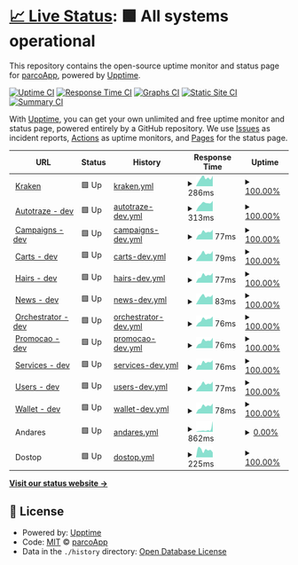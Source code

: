 # [📈 Live Status](https://parcoApp.github.io/status): <!--live status--> **🟩 All systems operational**

This repository contains the open-source uptime monitor and status page for [parcoApp](https://parcoApp.github.io/status), powered by [Upptime](https://github.com/upptime/upptime).

[![Uptime CI](https://github.com/parcoApp/status/workflows/Uptime%20CI/badge.svg)](https://github.com/parcoApp/status/actions?query=workflow%3A%22Uptime+CI%22)
[![Response Time CI](https://github.com/parcoApp/status/workflows/Response%20Time%20CI/badge.svg)](https://github.com/parcoApp/status/actions?query=workflow%3A%22Response+Time+CI%22)
[![Graphs CI](https://github.com/parcoApp/status/workflows/Graphs%20CI/badge.svg)](https://github.com/parcoApp/status/actions?query=workflow%3A%22Graphs+CI%22)
[![Static Site CI](https://github.com/parcoApp/status/workflows/Static%20Site%20CI/badge.svg)](https://github.com/parcoApp/status/actions?query=workflow%3A%22Static+Site+CI%22)
[![Summary CI](https://github.com/parcoApp/status/workflows/Summary%20CI/badge.svg)](https://github.com/parcoApp/status/actions?query=workflow%3A%22Summary+CI%22)

With [Upptime](https://upptime.js.org), you can get your own unlimited and free uptime monitor and status page, powered entirely by a GitHub repository. We use [Issues](https://github.com/parcoApp/status/issues) as incident reports, [Actions](https://github.com/parcoApp/status/actions) as uptime monitors, and [Pages](https://parcoApp.github.io/status) for the status page.

<!--start: status pages-->
<!-- This summary is generated by Upptime (https://github.com/upptime/upptime) -->
<!-- Do not edit this manually, your changes will be overwritten -->
<!-- prettier-ignore -->
| URL | Status | History | Response Time | Uptime |
| --- | ------ | ------- | ------------- | ------ |
| <img alt="" src="https://icons.duckduckgo.com/ip3/kraken.parcoapp.com.ico" height="13"> [Kraken](https://kraken.parcoapp.com) | 🟩 Up | [kraken.yml](https://github.com/ParcoApp/status/commits/HEAD/history/kraken.yml) | <details><summary><img alt="Response time graph" src="./graphs/kraken/response-time-week.png" height="20"> 286ms</summary><br><a href="https://parcoApp.github.io/status/history/kraken"><img alt="Response time 371" src="https://img.shields.io/endpoint?url=https%3A%2F%2Fraw.githubusercontent.com%2FParcoApp%2Fstatus%2FHEAD%2Fapi%2Fkraken%2Fresponse-time.json"></a><br><a href="https://parcoApp.github.io/status/history/kraken"><img alt="24-hour response time 374" src="https://img.shields.io/endpoint?url=https%3A%2F%2Fraw.githubusercontent.com%2FParcoApp%2Fstatus%2FHEAD%2Fapi%2Fkraken%2Fresponse-time-day.json"></a><br><a href="https://parcoApp.github.io/status/history/kraken"><img alt="7-day response time 286" src="https://img.shields.io/endpoint?url=https%3A%2F%2Fraw.githubusercontent.com%2FParcoApp%2Fstatus%2FHEAD%2Fapi%2Fkraken%2Fresponse-time-week.json"></a><br><a href="https://parcoApp.github.io/status/history/kraken"><img alt="30-day response time 931" src="https://img.shields.io/endpoint?url=https%3A%2F%2Fraw.githubusercontent.com%2FParcoApp%2Fstatus%2FHEAD%2Fapi%2Fkraken%2Fresponse-time-month.json"></a><br><a href="https://parcoApp.github.io/status/history/kraken"><img alt="1-year response time 371" src="https://img.shields.io/endpoint?url=https%3A%2F%2Fraw.githubusercontent.com%2FParcoApp%2Fstatus%2FHEAD%2Fapi%2Fkraken%2Fresponse-time-year.json"></a></details> | <details><summary><a href="https://parcoApp.github.io/status/history/kraken">100.00%</a></summary><a href="https://parcoApp.github.io/status/history/kraken"><img alt="All-time uptime 100.00%" src="https://img.shields.io/endpoint?url=https%3A%2F%2Fraw.githubusercontent.com%2FParcoApp%2Fstatus%2FHEAD%2Fapi%2Fkraken%2Fuptime.json"></a><br><a href="https://parcoApp.github.io/status/history/kraken"><img alt="24-hour uptime 100.00%" src="https://img.shields.io/endpoint?url=https%3A%2F%2Fraw.githubusercontent.com%2FParcoApp%2Fstatus%2FHEAD%2Fapi%2Fkraken%2Fuptime-day.json"></a><br><a href="https://parcoApp.github.io/status/history/kraken"><img alt="7-day uptime 100.00%" src="https://img.shields.io/endpoint?url=https%3A%2F%2Fraw.githubusercontent.com%2FParcoApp%2Fstatus%2FHEAD%2Fapi%2Fkraken%2Fuptime-week.json"></a><br><a href="https://parcoApp.github.io/status/history/kraken"><img alt="30-day uptime 100.00%" src="https://img.shields.io/endpoint?url=https%3A%2F%2Fraw.githubusercontent.com%2FParcoApp%2Fstatus%2FHEAD%2Fapi%2Fkraken%2Fuptime-month.json"></a><br><a href="https://parcoApp.github.io/status/history/kraken"><img alt="1-year uptime 100.00%" src="https://img.shields.io/endpoint?url=https%3A%2F%2Fraw.githubusercontent.com%2FParcoApp%2Fstatus%2FHEAD%2Fapi%2Fkraken%2Fuptime-year.json"></a></details>
| <img alt="" src="https://icons.duckduckgo.com/ip3/net.env.parcoapp.com.ico" height="13"> [Autotraze - dev](https://net.env.parcoapp.com/autotraze) | 🟩 Up | [autotraze-dev.yml](https://github.com/ParcoApp/status/commits/HEAD/history/autotraze-dev.yml) | <details><summary><img alt="Response time graph" src="./graphs/autotraze-dev/response-time-week.png" height="20"> 313ms</summary><br><a href="https://parcoApp.github.io/status/history/autotraze-dev"><img alt="Response time 333" src="https://img.shields.io/endpoint?url=https%3A%2F%2Fraw.githubusercontent.com%2FParcoApp%2Fstatus%2FHEAD%2Fapi%2Fautotraze-dev%2Fresponse-time.json"></a><br><a href="https://parcoApp.github.io/status/history/autotraze-dev"><img alt="24-hour response time 412" src="https://img.shields.io/endpoint?url=https%3A%2F%2Fraw.githubusercontent.com%2FParcoApp%2Fstatus%2FHEAD%2Fapi%2Fautotraze-dev%2Fresponse-time-day.json"></a><br><a href="https://parcoApp.github.io/status/history/autotraze-dev"><img alt="7-day response time 313" src="https://img.shields.io/endpoint?url=https%3A%2F%2Fraw.githubusercontent.com%2FParcoApp%2Fstatus%2FHEAD%2Fapi%2Fautotraze-dev%2Fresponse-time-week.json"></a><br><a href="https://parcoApp.github.io/status/history/autotraze-dev"><img alt="30-day response time 333" src="https://img.shields.io/endpoint?url=https%3A%2F%2Fraw.githubusercontent.com%2FParcoApp%2Fstatus%2FHEAD%2Fapi%2Fautotraze-dev%2Fresponse-time-month.json"></a><br><a href="https://parcoApp.github.io/status/history/autotraze-dev"><img alt="1-year response time 333" src="https://img.shields.io/endpoint?url=https%3A%2F%2Fraw.githubusercontent.com%2FParcoApp%2Fstatus%2FHEAD%2Fapi%2Fautotraze-dev%2Fresponse-time-year.json"></a></details> | <details><summary><a href="https://parcoApp.github.io/status/history/autotraze-dev">100.00%</a></summary><a href="https://parcoApp.github.io/status/history/autotraze-dev"><img alt="All-time uptime 100.00%" src="https://img.shields.io/endpoint?url=https%3A%2F%2Fraw.githubusercontent.com%2FParcoApp%2Fstatus%2FHEAD%2Fapi%2Fautotraze-dev%2Fuptime.json"></a><br><a href="https://parcoApp.github.io/status/history/autotraze-dev"><img alt="24-hour uptime 100.00%" src="https://img.shields.io/endpoint?url=https%3A%2F%2Fraw.githubusercontent.com%2FParcoApp%2Fstatus%2FHEAD%2Fapi%2Fautotraze-dev%2Fuptime-day.json"></a><br><a href="https://parcoApp.github.io/status/history/autotraze-dev"><img alt="7-day uptime 100.00%" src="https://img.shields.io/endpoint?url=https%3A%2F%2Fraw.githubusercontent.com%2FParcoApp%2Fstatus%2FHEAD%2Fapi%2Fautotraze-dev%2Fuptime-week.json"></a><br><a href="https://parcoApp.github.io/status/history/autotraze-dev"><img alt="30-day uptime 100.00%" src="https://img.shields.io/endpoint?url=https%3A%2F%2Fraw.githubusercontent.com%2FParcoApp%2Fstatus%2FHEAD%2Fapi%2Fautotraze-dev%2Fuptime-month.json"></a><br><a href="https://parcoApp.github.io/status/history/autotraze-dev"><img alt="1-year uptime 100.00%" src="https://img.shields.io/endpoint?url=https%3A%2F%2Fraw.githubusercontent.com%2FParcoApp%2Fstatus%2FHEAD%2Fapi%2Fautotraze-dev%2Fuptime-year.json"></a></details>
| <img alt="" src="https://icons.duckduckgo.com/ip3/net.env.parcoapp.com.ico" height="13"> [Campaigns - dev](https://net.env.parcoapp.com/campaigns) | 🟩 Up | [campaigns-dev.yml](https://github.com/ParcoApp/status/commits/HEAD/history/campaigns-dev.yml) | <details><summary><img alt="Response time graph" src="./graphs/campaigns-dev/response-time-week.png" height="20"> 77ms</summary><br><a href="https://parcoApp.github.io/status/history/campaigns-dev"><img alt="Response time 79" src="https://img.shields.io/endpoint?url=https%3A%2F%2Fraw.githubusercontent.com%2FParcoApp%2Fstatus%2FHEAD%2Fapi%2Fcampaigns-dev%2Fresponse-time.json"></a><br><a href="https://parcoApp.github.io/status/history/campaigns-dev"><img alt="24-hour response time 104" src="https://img.shields.io/endpoint?url=https%3A%2F%2Fraw.githubusercontent.com%2FParcoApp%2Fstatus%2FHEAD%2Fapi%2Fcampaigns-dev%2Fresponse-time-day.json"></a><br><a href="https://parcoApp.github.io/status/history/campaigns-dev"><img alt="7-day response time 77" src="https://img.shields.io/endpoint?url=https%3A%2F%2Fraw.githubusercontent.com%2FParcoApp%2Fstatus%2FHEAD%2Fapi%2Fcampaigns-dev%2Fresponse-time-week.json"></a><br><a href="https://parcoApp.github.io/status/history/campaigns-dev"><img alt="30-day response time 79" src="https://img.shields.io/endpoint?url=https%3A%2F%2Fraw.githubusercontent.com%2FParcoApp%2Fstatus%2FHEAD%2Fapi%2Fcampaigns-dev%2Fresponse-time-month.json"></a><br><a href="https://parcoApp.github.io/status/history/campaigns-dev"><img alt="1-year response time 79" src="https://img.shields.io/endpoint?url=https%3A%2F%2Fraw.githubusercontent.com%2FParcoApp%2Fstatus%2FHEAD%2Fapi%2Fcampaigns-dev%2Fresponse-time-year.json"></a></details> | <details><summary><a href="https://parcoApp.github.io/status/history/campaigns-dev">100.00%</a></summary><a href="https://parcoApp.github.io/status/history/campaigns-dev"><img alt="All-time uptime 100.00%" src="https://img.shields.io/endpoint?url=https%3A%2F%2Fraw.githubusercontent.com%2FParcoApp%2Fstatus%2FHEAD%2Fapi%2Fcampaigns-dev%2Fuptime.json"></a><br><a href="https://parcoApp.github.io/status/history/campaigns-dev"><img alt="24-hour uptime 100.00%" src="https://img.shields.io/endpoint?url=https%3A%2F%2Fraw.githubusercontent.com%2FParcoApp%2Fstatus%2FHEAD%2Fapi%2Fcampaigns-dev%2Fuptime-day.json"></a><br><a href="https://parcoApp.github.io/status/history/campaigns-dev"><img alt="7-day uptime 100.00%" src="https://img.shields.io/endpoint?url=https%3A%2F%2Fraw.githubusercontent.com%2FParcoApp%2Fstatus%2FHEAD%2Fapi%2Fcampaigns-dev%2Fuptime-week.json"></a><br><a href="https://parcoApp.github.io/status/history/campaigns-dev"><img alt="30-day uptime 100.00%" src="https://img.shields.io/endpoint?url=https%3A%2F%2Fraw.githubusercontent.com%2FParcoApp%2Fstatus%2FHEAD%2Fapi%2Fcampaigns-dev%2Fuptime-month.json"></a><br><a href="https://parcoApp.github.io/status/history/campaigns-dev"><img alt="1-year uptime 100.00%" src="https://img.shields.io/endpoint?url=https%3A%2F%2Fraw.githubusercontent.com%2FParcoApp%2Fstatus%2FHEAD%2Fapi%2Fcampaigns-dev%2Fuptime-year.json"></a></details>
| <img alt="" src="https://icons.duckduckgo.com/ip3/net.env.parcoapp.com.ico" height="13"> [Carts - dev](https://net.env.parcoapp.com/carts/status) | 🟩 Up | [carts-dev.yml](https://github.com/ParcoApp/status/commits/HEAD/history/carts-dev.yml) | <details><summary><img alt="Response time graph" src="./graphs/carts-dev/response-time-week.png" height="20"> 79ms</summary><br><a href="https://parcoApp.github.io/status/history/carts-dev"><img alt="Response time 80" src="https://img.shields.io/endpoint?url=https%3A%2F%2Fraw.githubusercontent.com%2FParcoApp%2Fstatus%2FHEAD%2Fapi%2Fcarts-dev%2Fresponse-time.json"></a><br><a href="https://parcoApp.github.io/status/history/carts-dev"><img alt="24-hour response time 108" src="https://img.shields.io/endpoint?url=https%3A%2F%2Fraw.githubusercontent.com%2FParcoApp%2Fstatus%2FHEAD%2Fapi%2Fcarts-dev%2Fresponse-time-day.json"></a><br><a href="https://parcoApp.github.io/status/history/carts-dev"><img alt="7-day response time 79" src="https://img.shields.io/endpoint?url=https%3A%2F%2Fraw.githubusercontent.com%2FParcoApp%2Fstatus%2FHEAD%2Fapi%2Fcarts-dev%2Fresponse-time-week.json"></a><br><a href="https://parcoApp.github.io/status/history/carts-dev"><img alt="30-day response time 78" src="https://img.shields.io/endpoint?url=https%3A%2F%2Fraw.githubusercontent.com%2FParcoApp%2Fstatus%2FHEAD%2Fapi%2Fcarts-dev%2Fresponse-time-month.json"></a><br><a href="https://parcoApp.github.io/status/history/carts-dev"><img alt="1-year response time 80" src="https://img.shields.io/endpoint?url=https%3A%2F%2Fraw.githubusercontent.com%2FParcoApp%2Fstatus%2FHEAD%2Fapi%2Fcarts-dev%2Fresponse-time-year.json"></a></details> | <details><summary><a href="https://parcoApp.github.io/status/history/carts-dev">100.00%</a></summary><a href="https://parcoApp.github.io/status/history/carts-dev"><img alt="All-time uptime 100.00%" src="https://img.shields.io/endpoint?url=https%3A%2F%2Fraw.githubusercontent.com%2FParcoApp%2Fstatus%2FHEAD%2Fapi%2Fcarts-dev%2Fuptime.json"></a><br><a href="https://parcoApp.github.io/status/history/carts-dev"><img alt="24-hour uptime 100.00%" src="https://img.shields.io/endpoint?url=https%3A%2F%2Fraw.githubusercontent.com%2FParcoApp%2Fstatus%2FHEAD%2Fapi%2Fcarts-dev%2Fuptime-day.json"></a><br><a href="https://parcoApp.github.io/status/history/carts-dev"><img alt="7-day uptime 100.00%" src="https://img.shields.io/endpoint?url=https%3A%2F%2Fraw.githubusercontent.com%2FParcoApp%2Fstatus%2FHEAD%2Fapi%2Fcarts-dev%2Fuptime-week.json"></a><br><a href="https://parcoApp.github.io/status/history/carts-dev"><img alt="30-day uptime 100.00%" src="https://img.shields.io/endpoint?url=https%3A%2F%2Fraw.githubusercontent.com%2FParcoApp%2Fstatus%2FHEAD%2Fapi%2Fcarts-dev%2Fuptime-month.json"></a><br><a href="https://parcoApp.github.io/status/history/carts-dev"><img alt="1-year uptime 100.00%" src="https://img.shields.io/endpoint?url=https%3A%2F%2Fraw.githubusercontent.com%2FParcoApp%2Fstatus%2FHEAD%2Fapi%2Fcarts-dev%2Fuptime-year.json"></a></details>
| <img alt="" src="https://icons.duckduckgo.com/ip3/net.env.parcoapp.com.ico" height="13"> [Hairs - dev](https://net.env.parcoapp.com/hairs) | 🟩 Up | [hairs-dev.yml](https://github.com/ParcoApp/status/commits/HEAD/history/hairs-dev.yml) | <details><summary><img alt="Response time graph" src="./graphs/hairs-dev/response-time-week.png" height="20"> 77ms</summary><br><a href="https://parcoApp.github.io/status/history/hairs-dev"><img alt="Response time 89" src="https://img.shields.io/endpoint?url=https%3A%2F%2Fraw.githubusercontent.com%2FParcoApp%2Fstatus%2FHEAD%2Fapi%2Fhairs-dev%2Fresponse-time.json"></a><br><a href="https://parcoApp.github.io/status/history/hairs-dev"><img alt="24-hour response time 104" src="https://img.shields.io/endpoint?url=https%3A%2F%2Fraw.githubusercontent.com%2FParcoApp%2Fstatus%2FHEAD%2Fapi%2Fhairs-dev%2Fresponse-time-day.json"></a><br><a href="https://parcoApp.github.io/status/history/hairs-dev"><img alt="7-day response time 77" src="https://img.shields.io/endpoint?url=https%3A%2F%2Fraw.githubusercontent.com%2FParcoApp%2Fstatus%2FHEAD%2Fapi%2Fhairs-dev%2Fresponse-time-week.json"></a><br><a href="https://parcoApp.github.io/status/history/hairs-dev"><img alt="30-day response time 99" src="https://img.shields.io/endpoint?url=https%3A%2F%2Fraw.githubusercontent.com%2FParcoApp%2Fstatus%2FHEAD%2Fapi%2Fhairs-dev%2Fresponse-time-month.json"></a><br><a href="https://parcoApp.github.io/status/history/hairs-dev"><img alt="1-year response time 89" src="https://img.shields.io/endpoint?url=https%3A%2F%2Fraw.githubusercontent.com%2FParcoApp%2Fstatus%2FHEAD%2Fapi%2Fhairs-dev%2Fresponse-time-year.json"></a></details> | <details><summary><a href="https://parcoApp.github.io/status/history/hairs-dev">100.00%</a></summary><a href="https://parcoApp.github.io/status/history/hairs-dev"><img alt="All-time uptime 99.98%" src="https://img.shields.io/endpoint?url=https%3A%2F%2Fraw.githubusercontent.com%2FParcoApp%2Fstatus%2FHEAD%2Fapi%2Fhairs-dev%2Fuptime.json"></a><br><a href="https://parcoApp.github.io/status/history/hairs-dev"><img alt="24-hour uptime 100.00%" src="https://img.shields.io/endpoint?url=https%3A%2F%2Fraw.githubusercontent.com%2FParcoApp%2Fstatus%2FHEAD%2Fapi%2Fhairs-dev%2Fuptime-day.json"></a><br><a href="https://parcoApp.github.io/status/history/hairs-dev"><img alt="7-day uptime 100.00%" src="https://img.shields.io/endpoint?url=https%3A%2F%2Fraw.githubusercontent.com%2FParcoApp%2Fstatus%2FHEAD%2Fapi%2Fhairs-dev%2Fuptime-week.json"></a><br><a href="https://parcoApp.github.io/status/history/hairs-dev"><img alt="30-day uptime 100.00%" src="https://img.shields.io/endpoint?url=https%3A%2F%2Fraw.githubusercontent.com%2FParcoApp%2Fstatus%2FHEAD%2Fapi%2Fhairs-dev%2Fuptime-month.json"></a><br><a href="https://parcoApp.github.io/status/history/hairs-dev"><img alt="1-year uptime 99.98%" src="https://img.shields.io/endpoint?url=https%3A%2F%2Fraw.githubusercontent.com%2FParcoApp%2Fstatus%2FHEAD%2Fapi%2Fhairs-dev%2Fuptime-year.json"></a></details>
| <img alt="" src="https://icons.duckduckgo.com/ip3/net.env.parcoapp.com.ico" height="13"> [News - dev](https://net.env.parcoapp.com/news) | 🟩 Up | [news-dev.yml](https://github.com/ParcoApp/status/commits/HEAD/history/news-dev.yml) | <details><summary><img alt="Response time graph" src="./graphs/news-dev/response-time-week.png" height="20"> 83ms</summary><br><a href="https://parcoApp.github.io/status/history/news-dev"><img alt="Response time 80" src="https://img.shields.io/endpoint?url=https%3A%2F%2Fraw.githubusercontent.com%2FParcoApp%2Fstatus%2FHEAD%2Fapi%2Fnews-dev%2Fresponse-time.json"></a><br><a href="https://parcoApp.github.io/status/history/news-dev"><img alt="24-hour response time 102" src="https://img.shields.io/endpoint?url=https%3A%2F%2Fraw.githubusercontent.com%2FParcoApp%2Fstatus%2FHEAD%2Fapi%2Fnews-dev%2Fresponse-time-day.json"></a><br><a href="https://parcoApp.github.io/status/history/news-dev"><img alt="7-day response time 83" src="https://img.shields.io/endpoint?url=https%3A%2F%2Fraw.githubusercontent.com%2FParcoApp%2Fstatus%2FHEAD%2Fapi%2Fnews-dev%2Fresponse-time-week.json"></a><br><a href="https://parcoApp.github.io/status/history/news-dev"><img alt="30-day response time 79" src="https://img.shields.io/endpoint?url=https%3A%2F%2Fraw.githubusercontent.com%2FParcoApp%2Fstatus%2FHEAD%2Fapi%2Fnews-dev%2Fresponse-time-month.json"></a><br><a href="https://parcoApp.github.io/status/history/news-dev"><img alt="1-year response time 80" src="https://img.shields.io/endpoint?url=https%3A%2F%2Fraw.githubusercontent.com%2FParcoApp%2Fstatus%2FHEAD%2Fapi%2Fnews-dev%2Fresponse-time-year.json"></a></details> | <details><summary><a href="https://parcoApp.github.io/status/history/news-dev">100.00%</a></summary><a href="https://parcoApp.github.io/status/history/news-dev"><img alt="All-time uptime 100.00%" src="https://img.shields.io/endpoint?url=https%3A%2F%2Fraw.githubusercontent.com%2FParcoApp%2Fstatus%2FHEAD%2Fapi%2Fnews-dev%2Fuptime.json"></a><br><a href="https://parcoApp.github.io/status/history/news-dev"><img alt="24-hour uptime 100.00%" src="https://img.shields.io/endpoint?url=https%3A%2F%2Fraw.githubusercontent.com%2FParcoApp%2Fstatus%2FHEAD%2Fapi%2Fnews-dev%2Fuptime-day.json"></a><br><a href="https://parcoApp.github.io/status/history/news-dev"><img alt="7-day uptime 100.00%" src="https://img.shields.io/endpoint?url=https%3A%2F%2Fraw.githubusercontent.com%2FParcoApp%2Fstatus%2FHEAD%2Fapi%2Fnews-dev%2Fuptime-week.json"></a><br><a href="https://parcoApp.github.io/status/history/news-dev"><img alt="30-day uptime 100.00%" src="https://img.shields.io/endpoint?url=https%3A%2F%2Fraw.githubusercontent.com%2FParcoApp%2Fstatus%2FHEAD%2Fapi%2Fnews-dev%2Fuptime-month.json"></a><br><a href="https://parcoApp.github.io/status/history/news-dev"><img alt="1-year uptime 100.00%" src="https://img.shields.io/endpoint?url=https%3A%2F%2Fraw.githubusercontent.com%2FParcoApp%2Fstatus%2FHEAD%2Fapi%2Fnews-dev%2Fuptime-year.json"></a></details>
| <img alt="" src="https://icons.duckduckgo.com/ip3/net.env.parcoapp.com.ico" height="13"> [Orchestrator - dev](https://net.env.parcoapp.com/orchestrator) | 🟩 Up | [orchestrator-dev.yml](https://github.com/ParcoApp/status/commits/HEAD/history/orchestrator-dev.yml) | <details><summary><img alt="Response time graph" src="./graphs/orchestrator-dev/response-time-week.png" height="20"> 76ms</summary><br><a href="https://parcoApp.github.io/status/history/orchestrator-dev"><img alt="Response time 80" src="https://img.shields.io/endpoint?url=https%3A%2F%2Fraw.githubusercontent.com%2FParcoApp%2Fstatus%2FHEAD%2Fapi%2Forchestrator-dev%2Fresponse-time.json"></a><br><a href="https://parcoApp.github.io/status/history/orchestrator-dev"><img alt="24-hour response time 107" src="https://img.shields.io/endpoint?url=https%3A%2F%2Fraw.githubusercontent.com%2FParcoApp%2Fstatus%2FHEAD%2Fapi%2Forchestrator-dev%2Fresponse-time-day.json"></a><br><a href="https://parcoApp.github.io/status/history/orchestrator-dev"><img alt="7-day response time 76" src="https://img.shields.io/endpoint?url=https%3A%2F%2Fraw.githubusercontent.com%2FParcoApp%2Fstatus%2FHEAD%2Fapi%2Forchestrator-dev%2Fresponse-time-week.json"></a><br><a href="https://parcoApp.github.io/status/history/orchestrator-dev"><img alt="30-day response time 80" src="https://img.shields.io/endpoint?url=https%3A%2F%2Fraw.githubusercontent.com%2FParcoApp%2Fstatus%2FHEAD%2Fapi%2Forchestrator-dev%2Fresponse-time-month.json"></a><br><a href="https://parcoApp.github.io/status/history/orchestrator-dev"><img alt="1-year response time 80" src="https://img.shields.io/endpoint?url=https%3A%2F%2Fraw.githubusercontent.com%2FParcoApp%2Fstatus%2FHEAD%2Fapi%2Forchestrator-dev%2Fresponse-time-year.json"></a></details> | <details><summary><a href="https://parcoApp.github.io/status/history/orchestrator-dev">100.00%</a></summary><a href="https://parcoApp.github.io/status/history/orchestrator-dev"><img alt="All-time uptime 99.03%" src="https://img.shields.io/endpoint?url=https%3A%2F%2Fraw.githubusercontent.com%2FParcoApp%2Fstatus%2FHEAD%2Fapi%2Forchestrator-dev%2Fuptime.json"></a><br><a href="https://parcoApp.github.io/status/history/orchestrator-dev"><img alt="24-hour uptime 100.00%" src="https://img.shields.io/endpoint?url=https%3A%2F%2Fraw.githubusercontent.com%2FParcoApp%2Fstatus%2FHEAD%2Fapi%2Forchestrator-dev%2Fuptime-day.json"></a><br><a href="https://parcoApp.github.io/status/history/orchestrator-dev"><img alt="7-day uptime 100.00%" src="https://img.shields.io/endpoint?url=https%3A%2F%2Fraw.githubusercontent.com%2FParcoApp%2Fstatus%2FHEAD%2Fapi%2Forchestrator-dev%2Fuptime-week.json"></a><br><a href="https://parcoApp.github.io/status/history/orchestrator-dev"><img alt="30-day uptime 96.88%" src="https://img.shields.io/endpoint?url=https%3A%2F%2Fraw.githubusercontent.com%2FParcoApp%2Fstatus%2FHEAD%2Fapi%2Forchestrator-dev%2Fuptime-month.json"></a><br><a href="https://parcoApp.github.io/status/history/orchestrator-dev"><img alt="1-year uptime 99.03%" src="https://img.shields.io/endpoint?url=https%3A%2F%2Fraw.githubusercontent.com%2FParcoApp%2Fstatus%2FHEAD%2Fapi%2Forchestrator-dev%2Fuptime-year.json"></a></details>
| <img alt="" src="https://icons.duckduckgo.com/ip3/net.env.parcoapp.com.ico" height="13"> [Promocao - dev](https://net.env.parcoapp.com/promocao) | 🟩 Up | [promocao-dev.yml](https://github.com/ParcoApp/status/commits/HEAD/history/promocao-dev.yml) | <details><summary><img alt="Response time graph" src="./graphs/promocao-dev/response-time-week.png" height="20"> 76ms</summary><br><a href="https://parcoApp.github.io/status/history/promocao-dev"><img alt="Response time 79" src="https://img.shields.io/endpoint?url=https%3A%2F%2Fraw.githubusercontent.com%2FParcoApp%2Fstatus%2FHEAD%2Fapi%2Fpromocao-dev%2Fresponse-time.json"></a><br><a href="https://parcoApp.github.io/status/history/promocao-dev"><img alt="24-hour response time 111" src="https://img.shields.io/endpoint?url=https%3A%2F%2Fraw.githubusercontent.com%2FParcoApp%2Fstatus%2FHEAD%2Fapi%2Fpromocao-dev%2Fresponse-time-day.json"></a><br><a href="https://parcoApp.github.io/status/history/promocao-dev"><img alt="7-day response time 76" src="https://img.shields.io/endpoint?url=https%3A%2F%2Fraw.githubusercontent.com%2FParcoApp%2Fstatus%2FHEAD%2Fapi%2Fpromocao-dev%2Fresponse-time-week.json"></a><br><a href="https://parcoApp.github.io/status/history/promocao-dev"><img alt="30-day response time 77" src="https://img.shields.io/endpoint?url=https%3A%2F%2Fraw.githubusercontent.com%2FParcoApp%2Fstatus%2FHEAD%2Fapi%2Fpromocao-dev%2Fresponse-time-month.json"></a><br><a href="https://parcoApp.github.io/status/history/promocao-dev"><img alt="1-year response time 79" src="https://img.shields.io/endpoint?url=https%3A%2F%2Fraw.githubusercontent.com%2FParcoApp%2Fstatus%2FHEAD%2Fapi%2Fpromocao-dev%2Fresponse-time-year.json"></a></details> | <details><summary><a href="https://parcoApp.github.io/status/history/promocao-dev">100.00%</a></summary><a href="https://parcoApp.github.io/status/history/promocao-dev"><img alt="All-time uptime 100.00%" src="https://img.shields.io/endpoint?url=https%3A%2F%2Fraw.githubusercontent.com%2FParcoApp%2Fstatus%2FHEAD%2Fapi%2Fpromocao-dev%2Fuptime.json"></a><br><a href="https://parcoApp.github.io/status/history/promocao-dev"><img alt="24-hour uptime 100.00%" src="https://img.shields.io/endpoint?url=https%3A%2F%2Fraw.githubusercontent.com%2FParcoApp%2Fstatus%2FHEAD%2Fapi%2Fpromocao-dev%2Fuptime-day.json"></a><br><a href="https://parcoApp.github.io/status/history/promocao-dev"><img alt="7-day uptime 100.00%" src="https://img.shields.io/endpoint?url=https%3A%2F%2Fraw.githubusercontent.com%2FParcoApp%2Fstatus%2FHEAD%2Fapi%2Fpromocao-dev%2Fuptime-week.json"></a><br><a href="https://parcoApp.github.io/status/history/promocao-dev"><img alt="30-day uptime 100.00%" src="https://img.shields.io/endpoint?url=https%3A%2F%2Fraw.githubusercontent.com%2FParcoApp%2Fstatus%2FHEAD%2Fapi%2Fpromocao-dev%2Fuptime-month.json"></a><br><a href="https://parcoApp.github.io/status/history/promocao-dev"><img alt="1-year uptime 100.00%" src="https://img.shields.io/endpoint?url=https%3A%2F%2Fraw.githubusercontent.com%2FParcoApp%2Fstatus%2FHEAD%2Fapi%2Fpromocao-dev%2Fuptime-year.json"></a></details>
| <img alt="" src="https://icons.duckduckgo.com/ip3/net.env.parcoapp.com.ico" height="13"> [Services - dev](https://net.env.parcoapp.com/services) | 🟩 Up | [services-dev.yml](https://github.com/ParcoApp/status/commits/HEAD/history/services-dev.yml) | <details><summary><img alt="Response time graph" src="./graphs/services-dev/response-time-week.png" height="20"> 76ms</summary><br><a href="https://parcoApp.github.io/status/history/services-dev"><img alt="Response time 80" src="https://img.shields.io/endpoint?url=https%3A%2F%2Fraw.githubusercontent.com%2FParcoApp%2Fstatus%2FHEAD%2Fapi%2Fservices-dev%2Fresponse-time.json"></a><br><a href="https://parcoApp.github.io/status/history/services-dev"><img alt="24-hour response time 102" src="https://img.shields.io/endpoint?url=https%3A%2F%2Fraw.githubusercontent.com%2FParcoApp%2Fstatus%2FHEAD%2Fapi%2Fservices-dev%2Fresponse-time-day.json"></a><br><a href="https://parcoApp.github.io/status/history/services-dev"><img alt="7-day response time 76" src="https://img.shields.io/endpoint?url=https%3A%2F%2Fraw.githubusercontent.com%2FParcoApp%2Fstatus%2FHEAD%2Fapi%2Fservices-dev%2Fresponse-time-week.json"></a><br><a href="https://parcoApp.github.io/status/history/services-dev"><img alt="30-day response time 77" src="https://img.shields.io/endpoint?url=https%3A%2F%2Fraw.githubusercontent.com%2FParcoApp%2Fstatus%2FHEAD%2Fapi%2Fservices-dev%2Fresponse-time-month.json"></a><br><a href="https://parcoApp.github.io/status/history/services-dev"><img alt="1-year response time 80" src="https://img.shields.io/endpoint?url=https%3A%2F%2Fraw.githubusercontent.com%2FParcoApp%2Fstatus%2FHEAD%2Fapi%2Fservices-dev%2Fresponse-time-year.json"></a></details> | <details><summary><a href="https://parcoApp.github.io/status/history/services-dev">100.00%</a></summary><a href="https://parcoApp.github.io/status/history/services-dev"><img alt="All-time uptime 99.99%" src="https://img.shields.io/endpoint?url=https%3A%2F%2Fraw.githubusercontent.com%2FParcoApp%2Fstatus%2FHEAD%2Fapi%2Fservices-dev%2Fuptime.json"></a><br><a href="https://parcoApp.github.io/status/history/services-dev"><img alt="24-hour uptime 100.00%" src="https://img.shields.io/endpoint?url=https%3A%2F%2Fraw.githubusercontent.com%2FParcoApp%2Fstatus%2FHEAD%2Fapi%2Fservices-dev%2Fuptime-day.json"></a><br><a href="https://parcoApp.github.io/status/history/services-dev"><img alt="7-day uptime 100.00%" src="https://img.shields.io/endpoint?url=https%3A%2F%2Fraw.githubusercontent.com%2FParcoApp%2Fstatus%2FHEAD%2Fapi%2Fservices-dev%2Fuptime-week.json"></a><br><a href="https://parcoApp.github.io/status/history/services-dev"><img alt="30-day uptime 100.00%" src="https://img.shields.io/endpoint?url=https%3A%2F%2Fraw.githubusercontent.com%2FParcoApp%2Fstatus%2FHEAD%2Fapi%2Fservices-dev%2Fuptime-month.json"></a><br><a href="https://parcoApp.github.io/status/history/services-dev"><img alt="1-year uptime 99.99%" src="https://img.shields.io/endpoint?url=https%3A%2F%2Fraw.githubusercontent.com%2FParcoApp%2Fstatus%2FHEAD%2Fapi%2Fservices-dev%2Fuptime-year.json"></a></details>
| <img alt="" src="https://icons.duckduckgo.com/ip3/net.env.parcoapp.com.ico" height="13"> [Users - dev](https://net.env.parcoapp.com/users/status) | 🟩 Up | [users-dev.yml](https://github.com/ParcoApp/status/commits/HEAD/history/users-dev.yml) | <details><summary><img alt="Response time graph" src="./graphs/users-dev/response-time-week.png" height="20"> 77ms</summary><br><a href="https://parcoApp.github.io/status/history/users-dev"><img alt="Response time 79" src="https://img.shields.io/endpoint?url=https%3A%2F%2Fraw.githubusercontent.com%2FParcoApp%2Fstatus%2FHEAD%2Fapi%2Fusers-dev%2Fresponse-time.json"></a><br><a href="https://parcoApp.github.io/status/history/users-dev"><img alt="24-hour response time 104" src="https://img.shields.io/endpoint?url=https%3A%2F%2Fraw.githubusercontent.com%2FParcoApp%2Fstatus%2FHEAD%2Fapi%2Fusers-dev%2Fresponse-time-day.json"></a><br><a href="https://parcoApp.github.io/status/history/users-dev"><img alt="7-day response time 77" src="https://img.shields.io/endpoint?url=https%3A%2F%2Fraw.githubusercontent.com%2FParcoApp%2Fstatus%2FHEAD%2Fapi%2Fusers-dev%2Fresponse-time-week.json"></a><br><a href="https://parcoApp.github.io/status/history/users-dev"><img alt="30-day response time 77" src="https://img.shields.io/endpoint?url=https%3A%2F%2Fraw.githubusercontent.com%2FParcoApp%2Fstatus%2FHEAD%2Fapi%2Fusers-dev%2Fresponse-time-month.json"></a><br><a href="https://parcoApp.github.io/status/history/users-dev"><img alt="1-year response time 79" src="https://img.shields.io/endpoint?url=https%3A%2F%2Fraw.githubusercontent.com%2FParcoApp%2Fstatus%2FHEAD%2Fapi%2Fusers-dev%2Fresponse-time-year.json"></a></details> | <details><summary><a href="https://parcoApp.github.io/status/history/users-dev">100.00%</a></summary><a href="https://parcoApp.github.io/status/history/users-dev"><img alt="All-time uptime 99.99%" src="https://img.shields.io/endpoint?url=https%3A%2F%2Fraw.githubusercontent.com%2FParcoApp%2Fstatus%2FHEAD%2Fapi%2Fusers-dev%2Fuptime.json"></a><br><a href="https://parcoApp.github.io/status/history/users-dev"><img alt="24-hour uptime 100.00%" src="https://img.shields.io/endpoint?url=https%3A%2F%2Fraw.githubusercontent.com%2FParcoApp%2Fstatus%2FHEAD%2Fapi%2Fusers-dev%2Fuptime-day.json"></a><br><a href="https://parcoApp.github.io/status/history/users-dev"><img alt="7-day uptime 100.00%" src="https://img.shields.io/endpoint?url=https%3A%2F%2Fraw.githubusercontent.com%2FParcoApp%2Fstatus%2FHEAD%2Fapi%2Fusers-dev%2Fuptime-week.json"></a><br><a href="https://parcoApp.github.io/status/history/users-dev"><img alt="30-day uptime 100.00%" src="https://img.shields.io/endpoint?url=https%3A%2F%2Fraw.githubusercontent.com%2FParcoApp%2Fstatus%2FHEAD%2Fapi%2Fusers-dev%2Fuptime-month.json"></a><br><a href="https://parcoApp.github.io/status/history/users-dev"><img alt="1-year uptime 99.99%" src="https://img.shields.io/endpoint?url=https%3A%2F%2Fraw.githubusercontent.com%2FParcoApp%2Fstatus%2FHEAD%2Fapi%2Fusers-dev%2Fuptime-year.json"></a></details>
| <img alt="" src="https://icons.duckduckgo.com/ip3/net.env.parcoapp.com.ico" height="13"> [Wallet - dev](https://net.env.parcoapp.com/wallet) | 🟩 Up | [wallet-dev.yml](https://github.com/ParcoApp/status/commits/HEAD/history/wallet-dev.yml) | <details><summary><img alt="Response time graph" src="./graphs/wallet-dev/response-time-week.png" height="20"> 78ms</summary><br><a href="https://parcoApp.github.io/status/history/wallet-dev"><img alt="Response time 79" src="https://img.shields.io/endpoint?url=https%3A%2F%2Fraw.githubusercontent.com%2FParcoApp%2Fstatus%2FHEAD%2Fapi%2Fwallet-dev%2Fresponse-time.json"></a><br><a href="https://parcoApp.github.io/status/history/wallet-dev"><img alt="24-hour response time 107" src="https://img.shields.io/endpoint?url=https%3A%2F%2Fraw.githubusercontent.com%2FParcoApp%2Fstatus%2FHEAD%2Fapi%2Fwallet-dev%2Fresponse-time-day.json"></a><br><a href="https://parcoApp.github.io/status/history/wallet-dev"><img alt="7-day response time 78" src="https://img.shields.io/endpoint?url=https%3A%2F%2Fraw.githubusercontent.com%2FParcoApp%2Fstatus%2FHEAD%2Fapi%2Fwallet-dev%2Fresponse-time-week.json"></a><br><a href="https://parcoApp.github.io/status/history/wallet-dev"><img alt="30-day response time 78" src="https://img.shields.io/endpoint?url=https%3A%2F%2Fraw.githubusercontent.com%2FParcoApp%2Fstatus%2FHEAD%2Fapi%2Fwallet-dev%2Fresponse-time-month.json"></a><br><a href="https://parcoApp.github.io/status/history/wallet-dev"><img alt="1-year response time 79" src="https://img.shields.io/endpoint?url=https%3A%2F%2Fraw.githubusercontent.com%2FParcoApp%2Fstatus%2FHEAD%2Fapi%2Fwallet-dev%2Fresponse-time-year.json"></a></details> | <details><summary><a href="https://parcoApp.github.io/status/history/wallet-dev">100.00%</a></summary><a href="https://parcoApp.github.io/status/history/wallet-dev"><img alt="All-time uptime 100.00%" src="https://img.shields.io/endpoint?url=https%3A%2F%2Fraw.githubusercontent.com%2FParcoApp%2Fstatus%2FHEAD%2Fapi%2Fwallet-dev%2Fuptime.json"></a><br><a href="https://parcoApp.github.io/status/history/wallet-dev"><img alt="24-hour uptime 100.00%" src="https://img.shields.io/endpoint?url=https%3A%2F%2Fraw.githubusercontent.com%2FParcoApp%2Fstatus%2FHEAD%2Fapi%2Fwallet-dev%2Fuptime-day.json"></a><br><a href="https://parcoApp.github.io/status/history/wallet-dev"><img alt="7-day uptime 100.00%" src="https://img.shields.io/endpoint?url=https%3A%2F%2Fraw.githubusercontent.com%2FParcoApp%2Fstatus%2FHEAD%2Fapi%2Fwallet-dev%2Fuptime-week.json"></a><br><a href="https://parcoApp.github.io/status/history/wallet-dev"><img alt="30-day uptime 100.00%" src="https://img.shields.io/endpoint?url=https%3A%2F%2Fraw.githubusercontent.com%2FParcoApp%2Fstatus%2FHEAD%2Fapi%2Fwallet-dev%2Fuptime-month.json"></a><br><a href="https://parcoApp.github.io/status/history/wallet-dev"><img alt="1-year uptime 100.00%" src="https://img.shields.io/endpoint?url=https%3A%2F%2Fraw.githubusercontent.com%2FParcoApp%2Fstatus%2FHEAD%2Fapi%2Fwallet-dev%2Fuptime-year.json"></a></details>
| <img alt="" src="https://icons.duckduckgo.com/ip3/null.ico" height="13"> Andares | 🟩 Up | [andares.yml](https://github.com/ParcoApp/status/commits/HEAD/history/andares.yml) | <details><summary><img alt="Response time graph" src="./graphs/andares/response-time-week.png" height="20"> 862ms</summary><br><a href="https://parcoApp.github.io/status/history/andares"><img alt="Response time 443" src="https://img.shields.io/endpoint?url=https%3A%2F%2Fraw.githubusercontent.com%2FParcoApp%2Fstatus%2FHEAD%2Fapi%2Fandares%2Fresponse-time.json"></a><br><a href="https://parcoApp.github.io/status/history/andares"><img alt="24-hour response time 2267" src="https://img.shields.io/endpoint?url=https%3A%2F%2Fraw.githubusercontent.com%2FParcoApp%2Fstatus%2FHEAD%2Fapi%2Fandares%2Fresponse-time-day.json"></a><br><a href="https://parcoApp.github.io/status/history/andares"><img alt="7-day response time 862" src="https://img.shields.io/endpoint?url=https%3A%2F%2Fraw.githubusercontent.com%2FParcoApp%2Fstatus%2FHEAD%2Fapi%2Fandares%2Fresponse-time-week.json"></a><br><a href="https://parcoApp.github.io/status/history/andares"><img alt="30-day response time 473" src="https://img.shields.io/endpoint?url=https%3A%2F%2Fraw.githubusercontent.com%2FParcoApp%2Fstatus%2FHEAD%2Fapi%2Fandares%2Fresponse-time-month.json"></a><br><a href="https://parcoApp.github.io/status/history/andares"><img alt="1-year response time 444" src="https://img.shields.io/endpoint?url=https%3A%2F%2Fraw.githubusercontent.com%2FParcoApp%2Fstatus%2FHEAD%2Fapi%2Fandares%2Fresponse-time-year.json"></a></details> | <details><summary><a href="https://parcoApp.github.io/status/history/andares">0.00%</a></summary><a href="https://parcoApp.github.io/status/history/andares"><img alt="All-time uptime 90.70%" src="https://img.shields.io/endpoint?url=https%3A%2F%2Fraw.githubusercontent.com%2FParcoApp%2Fstatus%2FHEAD%2Fapi%2Fandares%2Fuptime.json"></a><br><a href="https://parcoApp.github.io/status/history/andares"><img alt="24-hour uptime 0.02%" src="https://img.shields.io/endpoint?url=https%3A%2F%2Fraw.githubusercontent.com%2FParcoApp%2Fstatus%2FHEAD%2Fapi%2Fandares%2Fuptime-day.json"></a><br><a href="https://parcoApp.github.io/status/history/andares"><img alt="7-day uptime 0.00%" src="https://img.shields.io/endpoint?url=https%3A%2F%2Fraw.githubusercontent.com%2FParcoApp%2Fstatus%2FHEAD%2Fapi%2Fandares%2Fuptime-week.json"></a><br><a href="https://parcoApp.github.io/status/history/andares"><img alt="30-day uptime 1.14%" src="https://img.shields.io/endpoint?url=https%3A%2F%2Fraw.githubusercontent.com%2FParcoApp%2Fstatus%2FHEAD%2Fapi%2Fandares%2Fuptime-month.json"></a><br><a href="https://parcoApp.github.io/status/history/andares"><img alt="1-year uptime 90.68%" src="https://img.shields.io/endpoint?url=https%3A%2F%2Fraw.githubusercontent.com%2FParcoApp%2Fstatus%2FHEAD%2Fapi%2Fandares%2Fuptime-year.json"></a></details>
| <img alt="" src="https://icons.duckduckgo.com/ip3/null.ico" height="13"> Dostop | 🟩 Up | [dostop.yml](https://github.com/ParcoApp/status/commits/HEAD/history/dostop.yml) | <details><summary><img alt="Response time graph" src="./graphs/dostop/response-time-week.png" height="20"> 225ms</summary><br><a href="https://parcoApp.github.io/status/history/dostop"><img alt="Response time 247" src="https://img.shields.io/endpoint?url=https%3A%2F%2Fraw.githubusercontent.com%2FParcoApp%2Fstatus%2FHEAD%2Fapi%2Fdostop%2Fresponse-time.json"></a><br><a href="https://parcoApp.github.io/status/history/dostop"><img alt="24-hour response time 150" src="https://img.shields.io/endpoint?url=https%3A%2F%2Fraw.githubusercontent.com%2FParcoApp%2Fstatus%2FHEAD%2Fapi%2Fdostop%2Fresponse-time-day.json"></a><br><a href="https://parcoApp.github.io/status/history/dostop"><img alt="7-day response time 225" src="https://img.shields.io/endpoint?url=https%3A%2F%2Fraw.githubusercontent.com%2FParcoApp%2Fstatus%2FHEAD%2Fapi%2Fdostop%2Fresponse-time-week.json"></a><br><a href="https://parcoApp.github.io/status/history/dostop"><img alt="30-day response time 236" src="https://img.shields.io/endpoint?url=https%3A%2F%2Fraw.githubusercontent.com%2FParcoApp%2Fstatus%2FHEAD%2Fapi%2Fdostop%2Fresponse-time-month.json"></a><br><a href="https://parcoApp.github.io/status/history/dostop"><img alt="1-year response time 247" src="https://img.shields.io/endpoint?url=https%3A%2F%2Fraw.githubusercontent.com%2FParcoApp%2Fstatus%2FHEAD%2Fapi%2Fdostop%2Fresponse-time-year.json"></a></details> | <details><summary><a href="https://parcoApp.github.io/status/history/dostop">100.00%</a></summary><a href="https://parcoApp.github.io/status/history/dostop"><img alt="All-time uptime 99.99%" src="https://img.shields.io/endpoint?url=https%3A%2F%2Fraw.githubusercontent.com%2FParcoApp%2Fstatus%2FHEAD%2Fapi%2Fdostop%2Fuptime.json"></a><br><a href="https://parcoApp.github.io/status/history/dostop"><img alt="24-hour uptime 100.00%" src="https://img.shields.io/endpoint?url=https%3A%2F%2Fraw.githubusercontent.com%2FParcoApp%2Fstatus%2FHEAD%2Fapi%2Fdostop%2Fuptime-day.json"></a><br><a href="https://parcoApp.github.io/status/history/dostop"><img alt="7-day uptime 100.00%" src="https://img.shields.io/endpoint?url=https%3A%2F%2Fraw.githubusercontent.com%2FParcoApp%2Fstatus%2FHEAD%2Fapi%2Fdostop%2Fuptime-week.json"></a><br><a href="https://parcoApp.github.io/status/history/dostop"><img alt="30-day uptime 99.95%" src="https://img.shields.io/endpoint?url=https%3A%2F%2Fraw.githubusercontent.com%2FParcoApp%2Fstatus%2FHEAD%2Fapi%2Fdostop%2Fuptime-month.json"></a><br><a href="https://parcoApp.github.io/status/history/dostop"><img alt="1-year uptime 99.99%" src="https://img.shields.io/endpoint?url=https%3A%2F%2Fraw.githubusercontent.com%2FParcoApp%2Fstatus%2FHEAD%2Fapi%2Fdostop%2Fuptime-year.json"></a></details>

<!--end: status pages-->

[**Visit our status website →**](https://parcoApp.github.io/status)

## 📄 License

- Powered by: [Upptime](https://github.com/upptime/upptime)
- Code: [MIT](./LICENSE) © [parcoApp](https://parcoApp.github.io/status)
- Data in the `./history` directory: [Open Database License](https://opendatacommons.org/licenses/odbl/1-0/)
